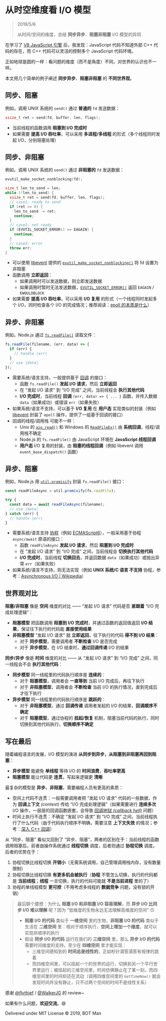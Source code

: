 ﻿# 从时空维度看 I/O 模型

> 2019/5/6
> 
> 从时间/空间的维度，总结 **同步异步**、**阻塞非阻塞** I/O 模型的异同

在学习了 [V8 JavaScript 引擎](https://v8.dev/) 后，我发现：JavaScript 代码不知道外部 C++ 代码的存在，而 C++ 代码可以灵活的控制多个 JavaScript 代码环境。

正如地球是圆的一样：看问题的维度（而不是角度）不同，对世界的认识也不一样。

本文用几个简单的例子阐述 **同步异步**、**阻塞非阻塞** 的 **不同世界观**。

## 同步、阻塞

例如，调用 UNIX 系统的 `send()` 通过 **普通的** `fd` 发送数据：

``` cpp
ssize_t ret = send(fd, buffer, len, flags);
```

- 当前线程的函数调用 **阻塞到 I/O 完成时**
- 如果需要 **提高 I/O 吞吐率**，可以采用 **多进程/多线程** 的形式（多个线程同时发起 I/O，分别阻塞处理）

## 同步、非阻塞

例如，调用 UNIX 系统的 `send()` 通过 **非阻塞的** `fd` 发送数据：

``` cpp
evutil_make_socket_nonblocking(fd);

size_t len_to_send = len;
while (!len_to_send) {
  ssize_t ret = send(fd, buffer, len, flags);
  // case1: ready to send
  if (ret >= 0) {
    len_to_send -= ret;
    continue;
  }
  // case2: not ready
  if (EVUTIL_SOCKET_ERROR() == EAGAIN) {
    continue;
  }
  // case3: error
  throw err;
}
```

- 可以使用 [libevent](http://libevent.org/) 提供的 [`evutil_make_socket_nonblocking()`](https://github.com/libevent/libevent/blob/master/include/event2/util.h) 将 fd 设置为非阻塞
- 函数调用 **立即返回**：
  - 如果调用时可以发送数据，则立即发送数据
  - 如果调用时暂时无法发送数据，[`EVUTIL_SOCKET_ERROR()`](https://github.com/libevent/libevent/blob/master/include/event2/util.h) 返回 `EAGAIN` / `EWOULDBLOCK`
- 如果需要 **提高 I/O 吞吐率**，可以采用 **I/O 复用** 的形式（一个线程同时发起多个 I/O，同时检查各个 I/O 的完成情况；推荐阅读：[epoll 的本质是什么](https://my.oschina.net/editorial-story/blog/3052308)）

## 异步、非阻塞

例如，Node.js 通过 [`fs.readFile()`](https://nodejs.org/api/fs.html#fs_fs_readfile_path_options_callback) 读取文件：

``` javascript
fs.readFile(filename, (err, data) => {
  if (err) {
    // handle |err|
  }
  // use |data|
});
```

- 需要系统/语言支持，一般提供基于 [回调](https://en.wikipedia.org/wiki/Callback_%28computer_programming%29) 的接口：
  - 函数 `fs.readFile()` **发起 I/O 请求**，然后 **立即返回**
  - 在 “发起 I/O 请求” 到 “I/O 完成” 之间，当前线程会 **执行其他代码**
  - **I/O 完成时**，当前线程 **回调** `(err, data) => { ... }` 函数，并传入数据 `data`（如果成功）或错误 `err`（如果失败）
- 如果系统/语言不支持，可以基于 **I/O 复用** 在 **用户态** 实现类似的封装（例如 [libevent](http://libevent.org/) 封装了 `epoll` 操作，提供了一组基于回调的接口）
- 回调的线程/调用栈 可能不一样：
  - Unix 的 [`aio_read()`](https://linux.die.net/man/3/aio_read) 和 Windows 的 [`ReadFileEx()`](https://docs.microsoft.com/en-us/windows/win32/api/fileapi/nf-fileapi-readfileex) 由 **系统回调**，线程/调用栈不确定
  - Node.js 的 `fs.readFile()` 由 JavaScript 环境在 **JavaScript 线程回调**
  - **用户态** I/O 复用的封装，由 **阻塞的线程回调**（例如 libevent 调用 `event_base_dispatch()` 函数）

## 异步、阻塞

例如，Node.js 用 [`util.promisify`](https://nodejs.org/api/util.html#util_util_promisify_original) 封装 `fs.readFile()` 接口：

``` javascript
const readFileAsync = util.promisify(fs.readFile);

try {
  const data = await readFileAsync(filename);
  // use |data|
} catch (err) {
  // handle |err|
}
```

- 需要系统/语言支持 [协程](https://en.wikipedia.org/wiki/Coroutine)（例如 [ECMAScript6](https://en.wikipedia.org/wiki/ECMAScript)），一般采用基于协程 `async/await` 原语的接口：
  - 函数 `readFileAsync` **发起 I/O 请求**，然后 **阻塞到 I/O 完成时**
  - 在 “发起 I/O 请求” 到 “I/O 完成” 之间，当前线程会 **切换执行其他代码**
  - **I/O 完成时**，当前线程 **切换回去**，并返回数据 `data`（如果成功）或抛出异常 `err`（如果失败）
- 如果系统/语言不支持，则无法实现（例如 **UNIX 系统/C 语言 不支持** 协程，参考：[Asynchronous I/O | Wikipedia](https://en.wikipedia.org/wiki/Asynchronous_I/O#Forms)）

## 世界观对比

**阻塞/非阻塞** 像是 **空间** 维度的对比 —— “发起 I/O 请求” 代码是否 **紧跟着** “I/O 完成处理逻辑”：

- **阻塞模型** 把函数调用 **阻塞到 I/O 完成时**，并通过函数的返回值返回 **I/O 结果**，保证往下执行的代码能 **直接使用结果**
- **非阻塞模型** “发起 I/O 请求” 就 **立即返回**，往下执行的代码 **得不到 I/O 结果**：
  - 对于 **同步模型**，需要调用者 **不断检查** I/O 是否完成
  - 对于 **异步模型**，在 I/O 结束时，**通过回调传递** I/O 的结果

**同步/异步** 像是 **时间** 维度的对比 —— 从 “发起 I/O 请求” 到 “I/O 完成” 之间，同一线程会不会 **执行其他代码**：

- **同步模型** 同一线程里的代码执行顺序是 **连续的**：
  - 对于 **阻塞模型**，调用者会 **一直等到** 当前 I/O 完成后，再往下执行
  - 对于 **非阻塞模型**，调用者会 **不断检查** 当前 I/O 的执行情况，直到完成后才往下执行
- **异步模型** 同一线程里的代码执行顺序是 **跳跃的**：
  - 对于 **非阻塞模型**，通过 **回调传递** 调用者发起的 I/O 的结果，**回调顺序不确定**
  - 对于 **阻塞模型**，通过协程的 **挂起/恢复** 机制，阻塞当前代码的执行，同时切换到其他代码执行，**切换顺序不确定**

## 写在最后

随着编程语言的发展，I/O 模型的演进 **从同步到异步，从阻塞到非阻塞再回到阻塞**：

- **异步模型** 能避免 **单线程** 等待 I/O 的 **时间浪费**，**吞吐率更高**
- **阻塞模型** 能让代码更 **连贯**，写起来逻辑更 **清晰**

最复杂的模型是 **异步、非阻塞**，需要编程人员有更高的素质：

- 空间上代码不连贯：一般需要调用者把 “发起 I/O 请求” 代码的一些数据，作为 **回调上下文** _(context)_ 传给 “I/O 完成处理逻辑”（如果需要进行 **连续多次** I/O 操作，一层层的回调函数嵌套，会导致 [回调地狱 _(callback hell)_](http://callbackhell.com/) 问题）
- 时间上执行不连贯：不确定 “发起 I/O 请求” 到 “I/O 完成” 之间，当前线程执行了什么代码（由于代码执行顺序不明确，需要注意 **上下文失效** 的情况；参考：[深入 C++ 回调](Inside-Cpp-Callback.md#回调是同步还是异步的)）

从 “同步、阻塞” 看似又回到了 “异步、阻塞”，两者的区别在于：当前线程的函数调用阻塞后，前者由操作系统通过 **线程切换** 调度，后者则通过 **协程切换** 调度。后者的优势在于：

1. 协程切换比线程切换 **开销小**（无需系统调用，自己管理调用栈内存，没有数量限制）
2. 协程切换比线程切换 **有更多机会被执行**（**协程** 不管怎么切换，执行的代码都是 **当前线程**；**线程** 一旦切换，执行的代码可能就 **不是当前进程** 里的了）
3. 协程的单线程模型 **更可控**（不用考虑多线程的 **数据竞争** 问题，没有锁的开销）

> 最后聊个臆想：为什么 **阻塞 I/O 和非阻塞 I/O 容易理解**，而 **异步 I/O 比同步 I/O 难以理解** 呢？因为 “低维度的生物永远无法理解高维度的空间” 🙃
> 
> - **阻塞 I/O 的代码** 类似于 **一维空间** 里的生物，**非阻塞 I/O 的代码** 类似于生活在 **二维空间** 里：相对于顺序执行，**空间上增加一个维度**，就可以实现非顺序的执行
> - 假设 **同步 I/O 的代码** 运行在我们的 **三维空间** 里，那么 **异步 I/O 的代码** 需要时间维度的支持，至少在 **四维空间** 里才能实现：
>   - 三维空间感知到的 **时间总是线性的**，正如秒针滴答滴答有规律的跳着
>   - 而四维空间里，可以挂起一个的世界的运行，切换到另一个平行世界里运行；被挂起的三维空间里，时间仿佛静止在了某一刻，而四维空间里的时间却还在流动（调用四维空间里的 `GetTimeNow()` 就会发现时间并没有静止，只不过两个空间的时间不是线性关系）

感谢 [@flythief](https://github.com/thiefuniverse) / [@WalkerJG](https://github.com/WalkerJG) 的 review~

如果有什么问题，**欢迎交流**。😄

Delivered under MIT License &copy; 2019, BOT Man
